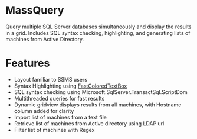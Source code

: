 # MassQuery
Query multiple SQL Server databases simultaneously and display the results in a grid. Includes SQL syntax checking, highlighting, and generating lists of machines from Active Directory.

# Features
* Layout familiar to SSMS users
* Syntax Highlighting using [FastColoredTextBox](https://github.com/PavelTorgashov/FastColoredTextBox)
* SQL syntax checking using Microsoft.SqlServer.TransactSql.ScriptDom
* Multithreaded queries for fast results
* Dynamic gridview displays results from all machines, with Hostname column added for clarity
* Import list of machines from a text file
* Retrieve list of machines from Active directory using LDAP url
* Filter list of machines with Regex
